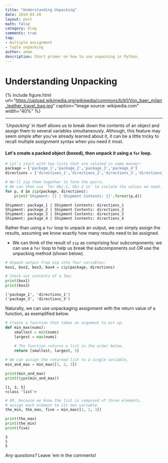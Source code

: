 ```yaml
---
title: "Understanding Unpacking"
date: 2019-03-20
layout: post
math: false
category: blog
comments: true
tag:
- multiple assignment 
- tuple unpacking
author: adam
description: Short primer on how to use unpacking in Python.
---
```


# Understanding Unpacking

{% include figure.html url="https://upload.wikimedia.org/wikipedia/commons/b/b1/Von_baer_milan_leather_travel_bag.jpg" caption="Image source: wikipedia.com" width="40%" %}

---

*'Unpacking'* in itself allows us to break down the contents of an object and assign them to several variables simultaneously. Although, this feature may seem simple after you've already learned about it, it can be a little tricky to recall multiple assignment syntax when you need it most.

#### Let's create a packed object (boxed), then unpack it using a `for` loop.


```python
# Let's start with two lists that are related in some manner:
package = ['package_1','package_2','package_3','package_4']
directions = ['directions_1','directions_2','directions_3','directions_4']

# We'll zip them together to form the pairs.
# We can then use `for Obj-1, Obj-2 in` to isolate the values we need.
for p, d in zip(package, directions):
    print('Shipment: {} | Shipment Contents: {}'.format(p,d))
```

    Shipment: package_1 | Shipment Contents: directions_1
    Shipment: package_2 | Shipment Contents: directions_2
    Shipment: package_3 | Shipment Contents: directions_3
    Shipment: package_4 | Shipment Contents: directions_4


Rather than using a `for` loop to unpack an output, we can simply assign the results, assuming we know exactly how many results need to be assigned. 
- We can think of the result of `zip` as comprising four subcomponents; we can use a `for` loop to help us break the subcomponents out *OR* use the unpacking method (shown below).


```python
# Unpack output from zip into four variables:
box1, box2, box3, box4 = zip(package, directions)

# Check out contents of a few:
print(box1)
print(box3)
```

    ('package_1', 'directions_1')
    ('package_3', 'directions_3')


Naturally, we can use unpackaging assignment with the return value of a function, as exemplified below.


```python
# Create a function that takes an argument to act up. 
def min_max(nums):
    smallest = min(nums)
    largest = max(nums)
    
    # The function returns a list in the order below.
    return [smallest, largest, 5]
```


```python
# We can assign the returned list to a single variable,
min_and_max = min_max([1, 2, 3])

print(min_and_max)
print(type(min_and_max))
```

    [1, 3, 5]
    <class 'list'>



```python
# OR, because we know the list is composed of three elements, 
# assign each element to its own variable.
the_min, the_max, five = min_max([1, 2, 3])

print(the_max)
print(the_min)
print(five)
```

    3
    1
    5

*Any questions?* Leave 'em in the comments!

